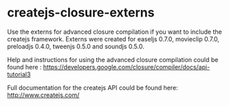 createjs-closure-externs
========================

Use the externs for advanced closure compilation if you want to include the createjs framework.
Externs were created for easeljs 0.7.0, movieclip 0.7.0, preloadjs 0.4.0, tweenjs 0.5.0 and soundjs 0.5.0.

Help and instructions for using the advanced closure compilation could be found here :
https://developers.google.com/closure/compiler/docs/api-tutorial3

Full documentation for the createjs API could be found here: 
http://www.createjs.com/
